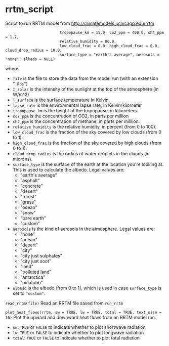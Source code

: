 # rrtm_script
Script to run RRTM model from http://climatemodels.uchicago.edu/rrtm

```run_rrtm <- function(file = NULL, I_solar = 1360.0, T_surface = 284.42, lapse_rate = 6.0, 
                        tropopause_km = 15.0, co2_ppm = 400.0, ch4_ppm = 1.7, 
                        relative_humidity = 80.0, 
                        low_cloud_frac = 0.0, high_cloud_frac = 0.0, cloud_drop_radius = 10.0,
                        surface_type = "earth's average", aerosols = "none", albedo = NULL)
```
where
* `file` is the file to store the data from the model run (with an extension "`.Rds`")
* `I_solar` is the intensity of the sunlight at the top of the atmosphere (in W/m^2)
* `T_surface` is the surface temperature in Kelvin.
* `lapse_rate` is the environmental lapse rate, in Kelvin/kilometer
* `tropopause_km` is the height of the tropopause, in kilometers.
* `co2_ppm` is the concentration of CO2, in parts per million
* `ch4_ppm` is the concentration of methane, in parts per milllion.
* `relative_humidity` is the relative humidity, in percent (from 0 to 100).
* `low_cloud_frac` is the fraction of the sky covered by low clouds (from 0 to 1).
* `high_cloud_frac` is the fraction of the sky covered by high clouds (from 0 to 1).
* `cloud_drop_radius` is the radius of water droplets in the clouds (in microns).
* `surface_type` is the surface of the earth at the location you're looking at. This is
  used to calculate the albedo. Legal values are:
    * "earth's average"
    * "asphalt"
    * "concrete"
    * "desert"
    * "forest"
    * "grass"
    * "ocean"
    * "snow"
    * "bare earth"
    * "custom"
* `aerosols` is the kind of aerosols in the atmosphere. Legal values are:
    * "none"
    * "ocean"
    * "desert"
    * "city"
    * "city just sulphates"
    * "city just soot"
    * "land"
    * "polluted land"
    * "antarctica"
    * "pinatubo"
* `albedo` is the albedo (from 0 to 1), which is used in case `surface_type` is set to `"custom"`.


```read_rrtm(file)```
Read an RRTM file saved from `run_rrtm`

```plot_heat_flows(rrtm, sw = TRUE, lw = TRUE, total = TRUE, text_size = 10)```
Plot the upward and downward heat flows from an RRTM model run.
* `sw`: `TRUE` or `FALSE` to indicate whether to plot shortwave radiation
* `lw`: `TRUE` or `FALSE` to indicate whether to plot longwave radiation
* `total`: `TRUE` or `FALSE` to indicate whether to plot total radiation

